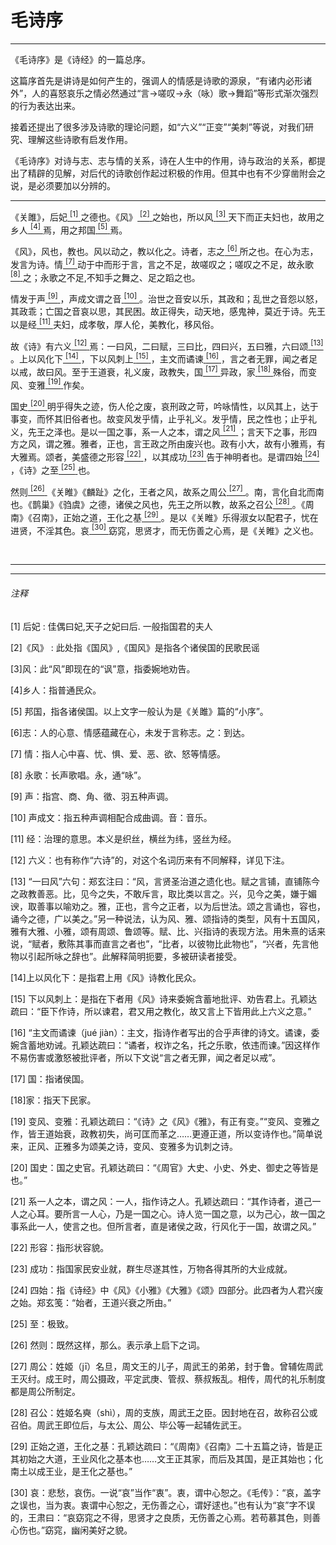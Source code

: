 <h1 class="article-title">毛诗序</h1>
<hr>
<p class="pre"> 《毛诗序》是《诗经》的一篇总序。</p>
<p class="pre">这篇序首先是讲诗是如何产生的，强调人的情感是诗歌的源泉，“有诸内必形诸外”，人的喜怒哀乐之情必然通过“言→嗟叹→永（咏）歌→舞蹈”等形式渐次强烈的行为表达出来。</p>
<p class="pre">接着还提出了很多涉及诗歌的理论问题，如“六义”“正变”“美刺”等说，对我们研究、理解这些诗歌有启发作用。</p>
<p class="pre">《毛诗序》对诗与志、志与情的关系，诗在人生中的作用，诗与政治的关系，都提出了精辟的见解，对后代的诗歌创作起过积极的作用。但其中也有不少穿凿附会之说，是必须要加以分辨的。</p>

<hr>
<p class="main">《关雎》，后妃<a href="#1" class="link">
<sup>[1]</sup>
</a>之德也。《风》<a href="#2" class="link">
<sup>[2]</sup>
</a>之始也，所以风<a
href="#3">
<sup>[3]</sup>
</a>天下而正夫妇也，故用之乡人<a href="#4" class="link">
<sup>[4]</sup>
</a>焉，用之邦国<a
href="#5">
<sup>[5]</sup>
</a>焉。</p>
<p class="main">《风》，风也，教也。风以动之，教以化之。诗者，志之<a href="#6" class="link">
<sup>[6]</sup>
</a>所之也。在心为志，发言为诗。情<a
href="#7" class="link">
<sup>[7]</sup>
</a>动于中而形于言，言之不足，故嗟叹之；嗟叹之不足，故永歌<a href="#8" class="link">
<sup>[8]</sup>
</a>之；永歌之不足,不知手之舞之、足之蹈之也。
</p>
<p class="main">情发于声<a href="#9" class="link">
<sup>[9]</sup>
</a>，声成文谓之音<a
href="#10" class="link">
<sup>[10]</sup>
</a>。治世之音安以乐，其政和；乱世之音怨以怒，其政乖；亡国之音哀以思，其民困。故正得失，动天地，感鬼神，莫近于诗。先王以是经<a
href="#11" class="link">
<sup>[11]</sup>
</a>夫妇，成孝敬，厚人伦，美教化，移风俗。</p>
<p class="main"> 故《诗》有六义<a href="#12" class="link">
<sup>[12]</sup>
</a>焉：一曰风，二曰赋，三曰比，四曰兴，五曰雅，六曰颂<a
href="#13" class="link">
<sup>[13]</sup>
</a>。上以风化下<a href="#14" class="link">
<sup>[14]</sup>
</a>，下以风刺上<a
href="#15" class="link">
<sup>[15]</sup>
</a>，主文而谲谏<a href="#16" class="link">
<sup>[16]</sup>
</a>，言之者无罪，闻之者足以戒，故曰风。至于王道衰，礼义废，政教失，国<a
href="#17" class="link">
<sup>[17]</sup>
</a>异政，家<a href="#18" class="link">
<sup>[18]</sup>
</a>殊俗，而变风、变雅<a
href="#19" class="link">
<sup>[19]</sup>
</a>作矣。</p>
<p class="main"> 国史<a
href="#20" class="link">
<sup>[20]</sup>
</a>明乎得失之迹，伤人伦之废，哀刑政之苛，吟咏情性，以风其上，达于事变，而怀其旧俗者也。故变风发乎情，止乎礼义。发乎情，民之性也；止乎礼义，先王之泽也。是以一国之事，系一人之本，谓之风<a
href="#21" class="link">
<sup>[21]</sup>
</a>；言天下之事，形四方之风，谓之雅。雅者，正也，言王政之所由废兴也。政有小大，故有小雅焉，有大雅焉。颂者，美盛德之形容<a
href="#22" class="link">
<sup>[22]</sup>
</a>，以其成功<a href="#23" class="link">
<sup>[23]</sup>
</a>告于神明者也。是谓四始<a
href="#24" class="link">
<sup>[24]</sup>
</a>，《诗》之至<a href="#25" class="link">
<sup>[25]</sup>
</a>也。
</p>
<p class="main">
然则<a href="#26" class="link">
<sup>[26]</sup>
</a>《关睢》《麟趾》之化，王者之风，故系之周公<a
href="#27" class="link">
<sup>[27]</sup>
</a>。南，言化自北而南也。《鹊巢》《驺虞》之德，诸侯之风也，先王之所以教，故系之召公<a
href="#28" class="link">
<sup>[28]</sup>
</a>。《周南》《召南》，正始之道，王化之基<a
href="#29" class="link">
<sup>[29]</sup>
</a>。是以《关睢》乐得淑女以配君子，忧在进贤，不淫其色。哀<a
href="#30" class="link">
<sup>[30]</sup>
</a>窈窕，思贤才，而无伤善之心焉，是《关睢》之义也。
</p>

<br>
<hr>
<hr>
<h6>注释</h6>

<p class="comment">
<a id="1">[1]</a> 后妃 : 佳偶曰妃,天子之妃曰后. 一般指国君的夫人</p>
<p class="comment">
<a id="2">[2]</a>《风》 : 此处指《国风》,《国风》是指各个诸侯国的民歌民谣</p>
<p class="comment">
<a id="3">[3]</a>风：此“风”即现在的“讽”意，指委婉地劝告。</p>
<p class="comment">
<a id="4">[4]</a>乡人：指普通民众。 </p>
<p class="comment">
<a id="5">[5]</a> 邦国，指各诸侯国。以上文字一般认为是《关雎》篇的“小序”。</p>
<p class="comment">
<a id="6">[6]</a>志：人的心意、情感蕴藏在心，未发于言称志。之：到达。 </p>
<p class="comment">
<a id="7">[7]</a> 情：指人心中喜、忧、惧、爱、恶、欲、怒等情感。</p>
<p class="comment">
<a id="8">[8]</a> 永歌：长声歌唱。永，通“咏”。 </p>
<p class="comment">
<a id="9">[9]</a> 声：指宫、商、角、徵、羽五种声调。</p>
<p class="comment">
<a id="10">[10]</a> 声成文：指五种声调相配合成曲调。音：音乐。</p>
<p class="comment">
<a id="11">[11]</a> 经：治理的意思。本义是织丝，横丝为纬，竖丝为经。</p>
<p class="comment">
<a id="12">[12]</a> 六义：也有称作“六诗”的，对这个名词历来有不同解释，详见下注。</p>
<p class="comment">
<a id="13">[13]</a>
“一曰风”六句：郑玄注曰：“风，言贤圣治道之遗化也。赋之言铺，直铺陈今之政教善恶。比，见今之失，不敢斥言，取比类以言之。兴，见今之美，嫌于媚谀，取善事以喻劝之。雅，正也，言今之正者，以为后世法。颂之言诵也，容也，诵今之德，广以美之。”另一种说法，认为风、雅、颂指诗的类型，风有十五国风，雅有大雅、小雅，颂有周颂、鲁颂等。赋、比、兴指诗的表现方法。用朱熹的话来说，“赋者，敷陈其事而直言之者也”，“比者，以彼物比此物也”，“兴者，先言他物以引起所咏之辞也”。此解释简明扼要，多被研读者接受。
</p>
<p class="comment">
<a id="14">[14]</a>上以风化下：是指君上用《风》诗教化民众。 </p>
<p class="comment">
<a id="15">[15]</a> 下以风刺上：是指在下者用《风》诗来委婉含蓄地批评、劝告君上。孔颖达疏曰：“臣下作诗，所以谏君，君又用之教化，故又言上下皆用此上六义之意。”</p>
<p class="comment">
<a id="16">[16]</a> “主文而谲谏（jué
jiàn）：主文，指诗作者写出的合乎声律的诗文。谲谏，委婉含蓄地劝诫。孔颖达疏曰：“谲者，权诈之名，托之乐歌，依违而谏。”因这样作不易伤害或激怒被批评者，所以下文说“言之者无罪，闻之者足以戒”。</p>
<p class="comment">
<a id="17">[17]</a> 国：指诸侯国。 </p>
<p class="comment">
<a id="18">[18]</a>家：指天下民家。 </p>
<p class="comment">
<a id="19">[19]</a>
变风、变雅：孔颖达疏曰：“《诗》之《风》《雅》，有正有变。”“变风、变雅之作，皆王道始衰，政教初失，尚可匡而革之……更遵正道，所以变诗作也。”简单说来，正风、正雅多为颂美之诗，变风、变雅多为讥刺之诗。</p>
<p class="comment">
<a id="20">[20]</a> 国史：国之史官。孔颖达疏曰：“《周官》大史、小史、外史、御史之等皆是也。”</p>
<p class="comment">
<a id="21">[21]</a>
系一人之本，谓之风：一人，指作诗之人。孔颖达疏曰：“其作诗者，道己一人之心耳。要所言一人心，乃是一国之心。诗人览一国之意，以为己心，故一国之事系此一人，使言之也。但所言者，直是诸侯之政，行风化于一国，故谓之风。”</p>
<p class="comment">
<a id="22">[22]</a> 形容：指形状容貌。</p>
<p class="comment">
<a id="23">[23]</a> 成功：指国家民安业就，群生尽遂其性，万物各得其所的大业成就。</p>
<p class="comment">
<a id="24">[24]</a> 四始：指《诗经》中《风》《小雅》《大雅》《颂》四部分。此四者为人君兴废之始。郑玄笺：“始者，王道兴衰之所由。”</p>
<p class="comment">
<a id="25">[25]</a> 至：极致。</p>
<p class="comment">
<a id="26">[26]</a> 然则：既然这样，那么。表示承上启下之词。</p>
<p class="comment">
<a id="27">[27]</a>
周公：姓姬（jī）名旦，周文王的儿子，周武王的弟弟，封于鲁。曾辅佐周武王灭纣。成王时，周公摄政，平定武庚、管叔、蔡叔叛乱。相传，周代的礼乐制度都是周公所制定。</p>
<p class="comment">
<a id="28">[28]</a> 召公：姓姬名奭（shì），周的支族，周武王之臣。因封地在召，故称召公或召伯。周武王即位后，与太公、周公、毕公等一起辅佐武王。</p>
<p class="comment">
<a id="29">[29]</a>
正始之道，王化之基：孔颖达疏曰：“《周南》《召南》二十五篇之诗，皆是正其初始之大道，王业风化之基本也……文王正其家，而后及其国，是正其始也；化南土以成王业，是王化之基也。”</p>
<p class="comment">
<a id="30">[30]</a>
哀：悲愁，哀伤。一说“哀”当作“衷”。衷，谓中心恕之。《毛传》：“哀，盖字之误也，当为衷。衷谓中心恕之，无伤善之心，谓好逑也。”也有认为“哀”字不误的，王肃曰：“哀窈窕之不得，思贤才之良质，无伤善之心焉。若苟慕其色，则善心伤也。”窈窕，幽闲美好之貌。
</p>

</body>